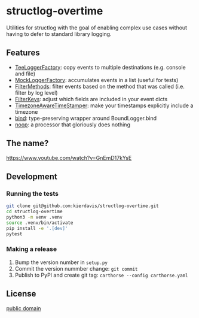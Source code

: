 # structlog-overtime

Utilities for structlog with the goal of enabling complex use cases without
having to defer to standard library logging.

## Features

* [TeeLoggerFactory](./structlog_overtime/tee.py): copy events to multiple destinations (e.g. console and file)
* [MockLoggerFactory](./structlog_overtime/mock.py): accumulates events in a list (useful for tests)
* [FilterMethods](./structlog_overtime/filter.py): filter events based on the method that was called (i.e. filter by log level)
* [FilterKeys](./structlog_overtime/filter.py): adjust which fields are included in your event dicts
* [TimezoneAwareTimeStamper](./structlog_overtime/timestamper.py): make your timestamps explicitly include a timezone
* [bind](./structlog_overtime/bind.py): type-preserving wrapper around BoundLogger.bind
* [noop](./structlog_overtime/noop.py): a processor that gloriously does nothing

## The name?

https://www.youtube.com/watch?v=GnEmD17kYsE

## Development

### Running the tests

```sh
git clone git@github.com:kierdavis/structlog-overtime.git
cd structlog-overtime
python3 -m venv .venv
source .venv/bin/activate
pip install -e '.[dev]'
pytest
```

### Making a release

1.  Bump the version number in `setup.py`
2.  Commit the version nummber change: `git commit`
3.  Publish to PyPI and create git tag: `carthorse --config carthorse.yaml`

## License

[public domain](./UNLICENSE)
